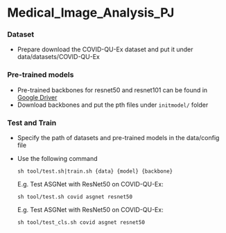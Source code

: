 # Medical_Image_Analysis_PJ

### Dataset
- Prepare download the COVID-QU-Ex dataset and put it under data/datasets/COVID-QU-Ex

### Pre-trained models
- Pre-trained backbones for resnet50 and resnet101 can be found in [Google Driver](https://drive.google.com/drive/folders/1dEJL_KSkZZ0nIEy6zwqqb93L4zBDvCV-?usp=sharing)
- Download backbones and put the pth files under `initmodel/` folder

### Test and  Train
+ Specify the path of datasets and pre-trained models in the data/config file
+ Use the following command 
  ```
  sh tool/test.sh|train.sh {data} {model} {backbone}
  ```

    E.g. Test ASGNet with ResNet50 on COVID-QU-Ex:
    ```
    sh tool/test.sh covid asgnet resnet50
    ```

    E.g. Test ASGNet with ResNet50 on COVID-QU-Ex:
    ```
    sh tool/test_cls.sh covid asgnet resnet50
    ```